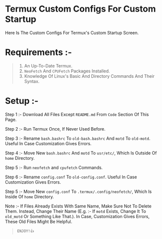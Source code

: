 # Termux Custom Configs For Custom Startup
Here Is The Custom Configs For Termux's Custom Startup Screen.

# Requirements :- 
> 1. An Up-To-Date Termux.
> 2. `NeoFetch` And `CPUFetch` Packages Installed.
> 3. Knowledge Of Linux's Basic And Directory Commands And Their Syntax.

# Setup :- 
Step 1 :- Download All Files Except `README.md` From `Code` Section Of This Page.

Step 2 :- Run Termux Once, If Never Used Before.

Step 3 :- Rename `bash.bashrc` To `old-bash.bashrc` And `motd` To `old-motd`. Useful In Case Customization Gives Errors.

Step 4 :- Move New `bash.bashrc` And `motd` To `usr/etc/`, Which Is Outside Of `home` Directory.

Step 5 :- Run `neofetch` and `cpufetch` Commands.

Step 6 :- Rename `config.conf` To `old-config.conf`. Useful In Case Customization Gives Errors.

Step 5 :- Move New `config.conf` To `.termux/.config/neofetch/`, Which Is Inside Of `home` Directory.

Note :- If Files Already Exists With Same Name, Make Sure Not To Delete Them. Instead, Change Their Name (E.g. :- If `motd` Exists, Change It To `old_motd` Or Something Like That.). In Case, Customization Gives Errors, These Old Files Might Be Helpful.
> `ENJOY!👍`
